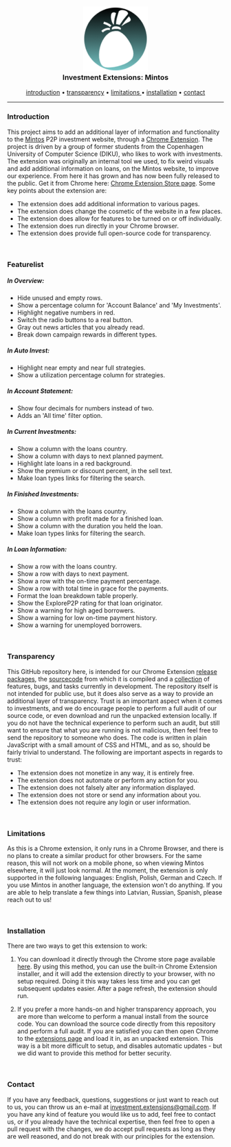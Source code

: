 <h3 align="center">
    <img src="src/icons/icon-128.png" width="150">
    <br>
    Investment Extensions: Mintos
</h3>

<p align="center">
    <a href="#Introduction">introduction</a>
    •
    <a href="#Transparency">transparency</a>
    •
    <a href="#Limitations" >limitations </a>
    •
    <a href="#Installation">installation</a>
    •
    <a href="#Contact"     >contact     </a>
</p>

---



### Introduction

This project aims to add an additional layer of information and functionality to the [Mintos](https://www.mintos.com) P2P investment website, through a [Chrome Extension](https://chrome.google.com/webstore/detail/investment-extensions-min/ehngchilahobaplambailiienioefiod?fbclid=IwAR01MI6zIVPmprXmABE3KDIEdpU7hW_b4cJrI0AwM2gpjFFrT-GuJx5qFxo). The project is driven by a group of former students from the Copenhagen University of Computer Science (DIKU), who likes to work with investments. The extension was originally an internal tool we used, to fix weird visuals and add additional information on loans, on the Mintos website, to improve our experience. From here it has grown and has now been fully released to the public. Get it from Chrome here: [Chrome Extension Store page](https://chrome.google.com/webstore/detail/investment-extensions-min/ehngchilahobaplambailiienioefiod?fbclid=IwAR01MI6zIVPmprXmABE3KDIEdpU7hW_b4cJrI0AwM2gpjFFrT-GuJx5qFxo). Some key points about the extension are:

- The extension does add additional information to various pages.
- The extension does change the cosmetic of the website in a few places.
- The extension does allow for features to be turned on or off individually.
- The extension does run directly in your Chrome browser.
- The extension does provide full open-source code for transparency.

<br>



### Featurelist

##### In Overview:
- Hide unused and empty rows.
- Show a percentage column for 'Account Balance' and 'My Investments'.
- Highlight negative numbers in red.
- Switch the radio buttons to a real button.
- Gray out news articles that you already read.
- Break down campaign rewards in different types.

##### In Auto Invest:
- Highlight near empty and near full strategies.
- Show a utilization percentage column for strategies.

##### In Account Statement:
- Show four decimals for numbers instead of two.
- Adds an 'All time' filter option.

##### In Current Investments:
- Show a column with the loans country.
- Show a column with days to next planned payment.
- Highlight late loans in a red background.
- Show the premium or discount percent, in the sell text.
- Make loan types links for filtering the search.

##### In Finished Investments:
- Show a column with the loans country.
- Show a column with profit made for a finished loan.
- Show a column with the duration you held the loan.
- Make loan types links for filtering the search.

##### In Loan Information:
- Show a row with the loans country.
- Show a row with days to next payment.
- Show a row with the on-time payment percentage.
- Show a row with total time in grace for the payments.
- Format the loan breakdown table properly.
- Show the ExploreP2P rating for that loan originator.
- Show a warning for high aged borrowers.
- Show a warning for low on-time payment history.
- Show a warning for unemployed borrowers.

<br>



### Transparency

This GitHub repository here, is intended for our Chrome Extension [release packages](https://github.com/DeeNaxic/mintos-extension/tree/master/bin), the [sourcecode](https://github.com/DeeNaxic/mintos-extension/tree/master/src) from which it is compiled and a [collection](https://github.com/DeeNaxic/mintos-extension/issues) of features, bugs, and tasks currently in development. The repository itself is not intended for public use, but it does also serve as a way to provide an additional layer of transparency. Trust is an important aspect when it comes to investments, and we do encourage people to perform a full audit of our source code, or even download and run the unpacked extension locally. If you do not have the technical experience to perform such an audit, but still want to ensure that what you are running is not malicious, then feel free to send the repository to someone who does. The code is written in plain JavaScript with a small amount of CSS and HTML, and as so, should be fairly trivial to understand. The following are important aspects in regards to trust:

- The extension does not monetize in any way, it is entirely free.
- The extension does not automate or perform any action for you.
- The extension does not falsely alter any information displayed.
- The extension does not store or send any information about you.
- The extension does not require any login or user information.

<br>



### Limitations

As this is a Chrome extension, it only runs in a Chrome Browser, and there is no plans to create a similar product for other browsers. For the same reason, this will not work on a mobile phone, so when viewing Mintos elsewhere, it will just look normal. At the moment, the extension is only supported in the following languages: English, Polish, German and Czech. If you use Mintos in another language, the extension won't do anything. If you are able to help translate a few things into Latvian, Russian, Spanish, please reach out to us!

<br>



### Installation

There are two ways to get this extension to work:

1. You can download it directly through the Chrome store page available [here](https://chrome.google.com/webstore/detail/investment-extensions-min/ehngchilahobaplambailiienioefiod?fbclid=IwAR01MI6zIVPmprXmABE3KDIEdpU7hW_b4cJrI0AwM2gpjFFrT-GuJx5qFxo). By using this method, you can use the built-in Chrome Extension installer, and it will add the extension directly to your browser, with no setup required. Doing it this way takes less time and you can get subsequent updates easier. After a page refresh, the extension should run.

2. If you prefer a more hands-on and higher transparency approach, you are more than welcome to perform a manual install from the source code. You can download the source code directly from this repository and perform a full audit. If you are satisfied you can then open Chrome to the [extensions page](chrome://extensions/) and load it in, as an unpacked extension. This way is a bit more difficult to setup, and disables automatic updates - but we did want to provide this method for better security.

<br>



### Contact

If you have any feedback, questions, suggestions or just want to reach out to us, you can throw us an e-mail at investment.extensions@gmail.com. If you have any kind of feature you would like us to add, feel free to contact us, or if you already have the technical expertise, then feel free to open a pull request with the changes, we do accept pull requests as long as they are well reasoned, and do not break with our principles for the extension.

<br>
